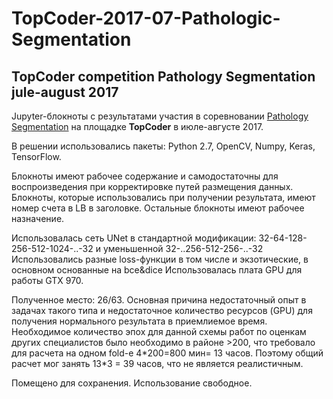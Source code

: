 # TopCoder-2017-07-Pathologic-Segmentation
## TopCoder competition Pathology Segmentation jule-august 2017

Jupyter-блокноты с результатами участия в соревновании [Pathology Segmentation](https://community.topcoder.com/tc?module=MatchDetails&rd=16950) на площадке **TopCoder** в июле-августе 2017.

В решении использовались пакеты: Python 2.7, OpenCV, Numpy, Keras, TensorFlow.

Блокноты имеют рабочее содержание и самодостаточны для воспроизведения при корректировке путей размещения данных.
Блокноты, которые использовались при получении результата, имеют номер счета в LB в заголовке.
Остальные блокноты имеют рабочее назначение.

Использовалась сеть UNet в стандартной модификации: 32-64-128-256-512-1024-..-32 и уменьшенной 32-..256-512-256-..-32
Использовались разные loss-функции в том числе и экзотические, в основном основанные на bce&dice
Использовалась плата GPU для работы GTX 970.

Полученное место: 26/63. Основная причина недостаточный опыт в задачах такого типа и недостаточное количество ресурсов (GPU) для получения
нормального результата в приемлиемое время. Необходимое количество эпох для данной схемы работ 
по оценкам других специалистов было необходимо в районе >200, что требовало для расчета на одном fold-е 4\*200=800 мин= 13 часов.
Поэтому общий расчет мог занять 13\*3 = 39 часов, что не является реалистичным.

Помещено для сохранения. Использование свободное.
